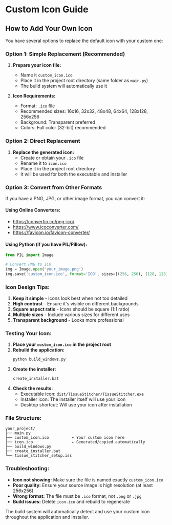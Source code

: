 # Custom Icon Guide

## How to Add Your Own Icon

You have several options to replace the default icon with your custom one:

### Option 1: Simple Replacement (Recommended)
1. **Prepare your icon file:**
   - Name it `custom_icon.ico`
   - Place it in the project root directory (same folder as `main.py`)
   - The build system will automatically use it

2. **Icon Requirements:**
   - Format: `.ico` file
   - Recommended sizes: 16x16, 32x32, 48x48, 64x64, 128x128, 256x256
   - Background: Transparent preferred
   - Colors: Full color (32-bit) recommended

### Option 2: Direct Replacement
1. **Replace the generated icon:**
   - Create or obtain your `.ico` file
   - Rename it to `icon.ico`
   - Place it in the project root directory
   - It will be used for both the executable and installer

### Option 3: Convert from Other Formats
If you have a PNG, JPG, or other image format, you can convert it:

#### Using Online Converters:
- https://convertio.co/png-ico/
- https://www.icoconverter.com/
- https://favicon.io/favicon-converter/

#### Using Python (if you have PIL/Pillow):
```python
from PIL import Image

# Convert PNG to ICO
img = Image.open('your_image.png')
img.save('custom_icon.ico', format='ICO', sizes=[(256, 256), (128, 128), (64, 64), (32, 32), (16, 16)])
```

### Icon Design Tips:
1. **Keep it simple** - Icons look best when not too detailed
2. **High contrast** - Ensure it's visible on different backgrounds
3. **Square aspect ratio** - Icons should be square (1:1 ratio)
4. **Multiple sizes** - Include various sizes for different uses
5. **Transparent background** - Looks more professional

### Testing Your Icon:
1. **Place your `custom_icon.ico` in the project root**
2. **Rebuild the application:**
   ```cmd
   python build_windows.py
   ```
3. **Create the installer:**
   ```cmd
   create_installer.bat
   ```
4. **Check the results:**
   - Executable icon: `dist/TissueStitcher/TissueStitcher.exe`
   - Installer icon: The installer itself will use your icon
   - Desktop shortcut: Will use your icon after installation

### File Structure:
```
your_project/
├── main.py
├── custom_icon.ico          ← Your custom icon here
├── icon.ico                 ← Generated/copied automatically
├── build_windows.py
├── create_installer.bat
└── tissue_stitcher_setup.iss
```

### Troubleshooting:
- **Icon not showing:** Make sure the file is named exactly `custom_icon.ico`
- **Poor quality:** Ensure your source image is high resolution (at least 256x256)
- **Wrong format:** The file must be `.ico` format, not `.png` or `.jpg`
- **Build issues:** Delete `icon.ico` and rebuild to regenerate

The build system will automatically detect and use your custom icon throughout the application and installer.